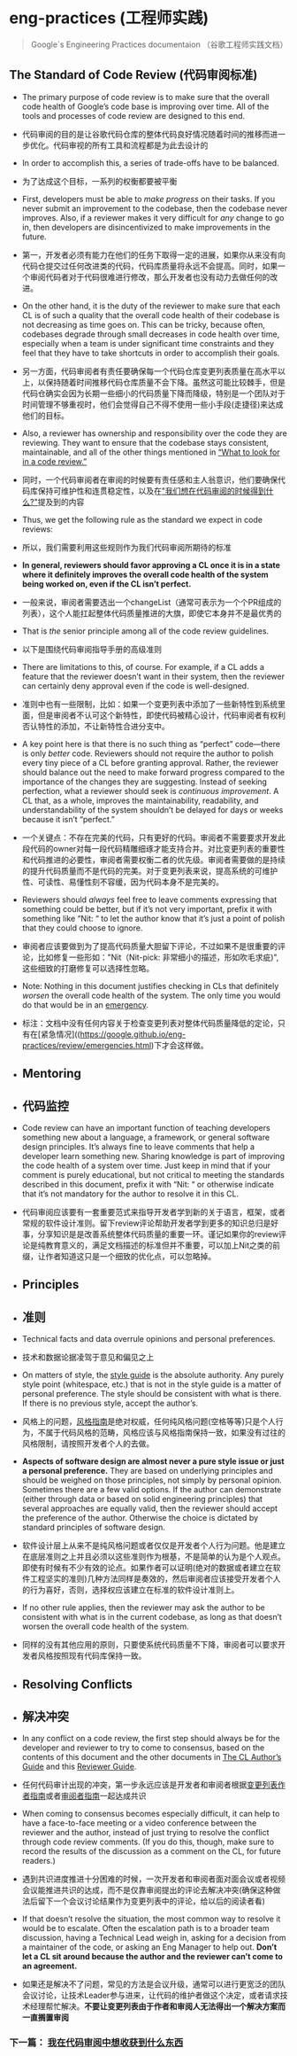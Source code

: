# eng-practices (工程师实践)

> Google`s Engineering Practices documentaion （谷歌工程师实践文档）

## The Standard of Code Review (代码审阅标准)

- The primary purpose of code review is to make sure that the overall code health of Google’s code base is improving over time. All of the tools and processes of code review are designed to this end.
- 代码审阅的目的是让谷歌代码仓库的整体代码良好情况随着时间的推移而进一步优化。代码审视的所有工具和流程都是为此去设计的
- In order to accomplish this, a series of trade-offs have to be balanced.
- 为了达成这个目标，一系列的权衡都要被平衡
- First, developers must be able to *make progress* on their tasks. If you never submit an improvement to the codebase, then the codebase never improves. Also, if a reviewer makes it very difficult for *any* change to go in, then developers are disincentivized to make improvements in the future.
- 第一，开发者必须有能力在他们的任务下取得一定的进展，如果你从来没有向代码仓提交过任何改进类的代码，代码库质量将永远不会提高。同时，如果一个审阅代码者对于代码很难进行修改，那么开发者也没有动力去做任何的改进。
- On the other hand, it is the duty of the reviewer to make sure that each CL is of such a quality that the overall code health of their codebase is not decreasing as time goes on. This can be tricky, because often, codebases degrade through small decreases in code health over time, especially when a team is under significant time constraints and they feel that they have to take shortcuts in order to accomplish their goals.
- 另一方面，代码审阅者有责任要确保每一个代码仓库变更列表质量在高水平以上，以保持随着时间推移代码仓库质量不会下降。虽然这可能比较棘手，但是代码仓确实会因为长期一些细小的代码质量下降而降级，特别是一个团队对于时间管理不够重视时，他们会觉得自己不得不使用一些小手段(走捷径)来达成他们的目标。
- Also, a reviewer has ownership and responsibility over the code they are reviewing. They want to ensure that the codebase stays consistent, maintainable, and all of the other things mentioned in [“What to look for in a code review.”](https://google.github.io/eng-practices/review/reviewer/looking-for.html)
- 同时，一个代码审阅者在审阅的时候要有责任感和主人翁意识，他们要确保代码库保持可维护性和连贯稳定性，以及在["我们想在代码审阅的时候得到什么?"](https://google.github.io/eng-practices/review/reviewer/looking-for.html)提及到的内容
- Thus, we get the following rule as the standard we expect in code reviews:
- 所以，我们需要利用这些规则作为我们代码审阅所期待的标准
- **In general, reviewers should favor approving a CL once it is in a state where it definitely improves the overall code health of the system being worked on, even if the CL isn’t perfect.**

- 一般来说，审阅者需要选出一个changeList（通常可表示为一个个PR组成的列表），这个人能扛起整体代码质量推进的大旗，即使它本身并不是最优秀的

- That is *the* senior principle among all of the code review guidelines.

- 以下是围绕代码审阅指导手册的高级准则

- There are limitations to this, of course. For example, if a CL adds a feature that the reviewer doesn’t want in their system, then the reviewer can certainly deny approval even if the code is well-designed.

- 准则中也有一些限制，比如：如果一个变更列表中添加了一些新特性到系统里面，但是审阅者不认可这个新特性，即使代码被精心设计，代码审阅者有权利否认特性的添加，不让新特性合进分支中。

- A key point here is that there is no such thing as “perfect” code—there is only *better* code. Reviewers should not require the author to polish every tiny piece of a CL before granting approval. Rather, the reviewer should balance out the need to make forward progress compared to the importance of the changes they are suggesting. Instead of seeking perfection, what a reviewer should seek is *continuous improvement*. A CL that, as a whole, improves the maintainability, readability, and understandability of the system shouldn’t be delayed for days or weeks because it isn’t “perfect.”

- 一个关键点：不存在完美的代码，只有更好的代码。审阅者不需要要求开发此段代码的owner对每一段代码精雕细琢才能支持合并。对比变更列表的重要性和代码推进的必要性，审阅者需要权衡二者的优先级。审阅者需要做的是持续的提升代码质量而不是代码的完美。对于变更列表来说，提高系统的可维护性、可读性、易懂性刻不容缓，因为代码本身不是完美的。

- Reviewers should *always* feel free to leave comments expressing that something could be better, but if it’s not very important, prefix it with something like “Nit: “ to let the author know that it’s just a point of polish that they could choose to ignore.

- 审阅者应该要做到为了提高代码质量大胆留下评论，不过如果不是很重要的评论，比如修复一些形如："Nit（Nit-pick: 非常细小的描述，形如吹毛求疵)", 这些细致的打磨修复可以选择性忽略。

- Note: Nothing in this document justifies checking in CLs that definitely *worsen* the overall code health of the system. The only time you would do that would be in an [emergency](https://google.github.io/eng-practices/review/emergencies.html).

- 标注：文档中没有任何内容关于检查变更列表对整体代码质量降低的定论，只有在[紧急情况]((https://google.github.io/eng-practices/review/emergencies.html)下才会这样做。

  

- ## Mentoring

- ## 代码监控

- Code review can have an important function of teaching developers something new about a language, a framework, or general software design principles. It’s always fine to leave comments that help a developer learn something new. Sharing knowledge is part of improving the code health of a system over time. Just keep in mind that if your comment is purely educational, but not critical to meeting the standards described in this document, prefix it with “Nit: “ or otherwise indicate that it’s not mandatory for the author to resolve it in this CL.

- 代码审阅应该要有一套重要范式来指导开发者学到新的关于语言，框架，或者常规的软件设计准则。留下review评论帮助开发者学到更多的知识总归是好事，分享知识是是改善系统整体代码质量的重要一环。谨记如果你的review评论是纯教育意义的，满足文档描述的标准但并不重要，可以加上Nit之类的前缀，让作者知道这只是一个细致的优化点，可以忽略掉。

- ## Principles

- ## 准则

- Technical facts and data overrule opinions and personal preferences.

- 技术和数据论据凌驾于意见和偏见之上

- On matters of style, the [style guide](http://google.github.io/styleguide/) is the absolute authority. Any purely style point (whitespace, etc.) that is not in the style guide is a matter of personal preference. The style should be consistent with what is there. If there is no previous style, accept the author’s.

- 风格上的问题，[风格指南](http://google.github.io/styleguide/)是绝对权威，任何纯风格问题(空格等等)只是个人行为，不属于代码风格的范畴，风格应该与风格指南保持一致，如果没有过往的风格限制，请按照开发者个人的去做。

- **Aspects of software design are almost never a pure style issue or just a personal preference.** They are based on underlying principles and should be weighed on those principles, not simply by personal opinion. Sometimes there are a few valid options. If the author can demonstrate (either through data or based on solid engineering principles) that several approaches are equally valid, then the reviewer should accept the preference of the author. Otherwise the choice is dictated by standard principles of software design.

- 软件设计层上从来不是纯风格问题或者仅仅是开发者个人行为问题。他是建立在底层准则之上并且必须以这些准则作为根基，不是简单的认为是个人观点。即使有时候有不少有效的论点。如果作者可以证明(绝对的数据或者建立在软件工程坚实的准则)几种方法同样是奏效的，然后审阅者应该接受开发者个人的行为喜好，否则，选择权应该建立在标准的软件设计准则上。

- If no other rule applies, then the reviewer may ask the author to be consistent with what is in the current codebase, as long as that doesn’t worsen the overall code health of the system.

- 同样的没有其他应用的原则，只要使系统代码质量不下降，审阅者可以要求开发者风格按照现有代码库保持一致。

- ## Resolving Conflicts

- ## 解决冲突

- In any conflict on a code review, the first step should always be for the developer and reviewer to try to come to consensus, based on the contents of this document and the other documents in [The CL Author’s Guide](https://google.github.io/eng-practices/review/developer/) and this [Reviewer Guide](https://google.github.io/eng-practices/review/reviewer/).

- 任何代码审计出现的冲突，第一步永远应该是开发者和审阅者根据[变更列表作者指南](https://google.github.io/eng-practices/review/developer/)或者[审阅者指南](https://google.github.io/eng-practices/review/reviewer/)一起达成共识

- When coming to consensus becomes especially difficult, it can help to have a face-to-face meeting or a video conference between the reviewer and the author, instead of just trying to resolve the conflict through code review comments. (If you do this, though, make sure to record the results of the discussion as a comment on the CL, for future readers.)

- 遇到共识进度推进十分困难的时候，一次开发者和审阅者面对面会议或者视频会议能推进共识的达成，而不是仅靠审阅提出的评论去解决冲突(确保这种做法后留下一个会议讨论结果作为变更列表中的评论，给以后的阅读者看)

- If that doesn’t resolve the situation, the most common way to resolve it would be to escalate. Often the escalation path is to a broader team discussion, having a Technical Lead weigh in, asking for a decision from a maintainer of the code, or asking an Eng Manager to help out. **Don’t let a CL sit around because the author and the reviewer can’t come to an agreement.**

- 如果还是解决不了问题，常见的方法是会议升级，通常可以进行更宽泛的团队会议讨论，让技术Leader参与进来，让代码的维护者做这个决定，或者请求技术经理帮忙解决。**不要让变更列表由于作者和审阅人无法得出一个解决方案而一直搁置审阅**



### 下一篇： [我在代码审阅中想收获到什么东西]()

